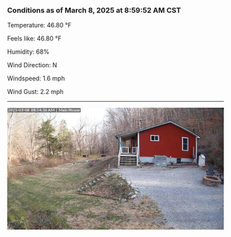 ### Conditions as of March 8, 2025 at 8:59:52 AM CST 

Temperature: 46.80 &deg;F

Feels like: 46.80 &deg;F

Humidity: 68%

Wind Direction: N

Windspeed: 1.6 mph

Wind Gust: 2.2 mph

---

<img src="./images/latest.jpeg"/>

